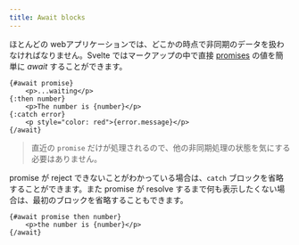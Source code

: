 ```yaml
---
title: Await blocks
---
```


ほとんどの webアプリケーションでは、どこかの時点で非同期のデータを扱わなければなりません。Svelte ではマークアップの中で直接 [promises](https://developer.mozilla.org/en-US/docs/Web/JavaScript/Guide/Using_promises) の値を簡単に _await_ することができます。

```svelte
{#await promise}
	<p>...waiting</p>
{:then number}
	<p>The number is {number}</p>
{:catch error}
	<p style="color: red">{error.message}</p>
{/await}
```

> 直近の `promise` だけが処理されるので、他の非同期処理の状態を気にする必要はありません。

promise が reject できないことがわかっている場合は、`catch` ブロックを省略することができます。また promise が resolve するまで何も表示したくない場合は、最初のブロックを省略することもできます。

```svelte
{#await promise then number}
	<p>the number is {number}</p>
{/await}
```
